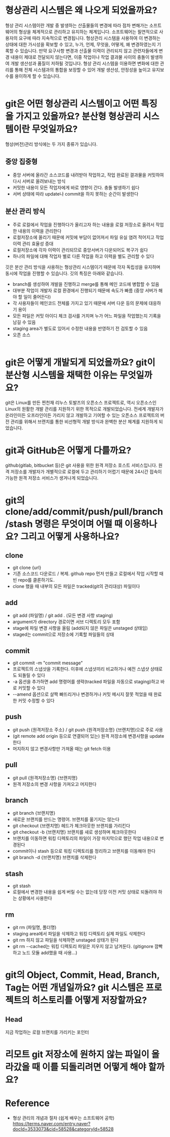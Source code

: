 # 형상관리 시스템은 왜 나오게 되었을까요?

형상 관리 시스템이란 개발 중 발생하는 산출물들의 변경에 따라 점차 변해가는 소프트웨어의 형상을 체계적으로 관리하고 유지하는 체계입니다. 소프트웨어는 필연적으로 사용자의 요구에 따라 지속적으로 변경됩니다. 형상관리 시스템을 사용하여 이 변경하는 상태에 대한 가시성을 확보할 수 있고, 누가, 언제, 무엇을, 어떻게, 왜 변경하였는지 기록할 수 있습니다. 만약 요구사항 변경과 산출물 이력이 관리되지 않고 관련자들에게 변경 내용이 제대로 전달되지 않는다면, 이중 작업이나 작업 결과물 사이의 충돌이 발생하여 개발 생산성과 품질이 저하될 것입니다. 형상 관리 시스템을 이용하면 변화에 대한 관리를 통해 전체 시스템과의 통합을 보장할 수 있어 개발 생산성, 안정성을 높이고 유지보수를 용이하게 할 수 있습니다.
<br>
<br>

# git은 어떤 형상관리 시스템이고 어떤 특징을 가지고 있을까요? 분산형 형상관리 시스템이란 무엇일까요?

형상(버전)관리 방식에는 두 가지 종류가 있습니다.

## 중앙 집중형

- 중앙 서버에 올라간 소스코드를 내려받아 작업하고, 작업 완료된 결과물을 커밋하여 다시 서버로 올려보내는 방식
- 커밋한 내용이 모든 작업자에게 바로 영향이 간다. 충돌 발생하기 쉽다
- 서버 상태에 따라 update나 commit을 하지 못하는 순간이 발생한다

## 분산 관리 방식

- 주로 로컬에서 작업을 진행하다가 올리고자 하는 내용을 로컬 저장소로 올려서 작업한 내용의 이력을 관리한다
- 로컬저장소에 올리기 때문에 커밋에 부담이 없어져서 파일 유실 염려 적어지고 작업 이력 관리 효율성 증대
- 로컬저장소에 각자 이력이 관리되므로 중앙서버가 다운되어도 복구가 쉽다
- 하나의 파일에 대해 작업자 별로 다른 작업을 하고 이력을 별도 관리할 수 있다

깃은 분산 관리 방식을 사용하는 형상관리 시스템이기 때문에 각자 독립성을 유지하며 동시에 작업을 진행할 수 있습니다.
깃의 특징은 아래와 같습니다.

- branch를 생성하여 개발을 진행하고 merge를 통해 메인 코드에 병합할 수 있음
- 대부분 작업이 개발자 로컬 환경에서 진행되기 때문에 속도가 빠름 (중앙 서버가 해야 할 일이 줄어든다)
- 각 사용자들이 메인코드 전체를 가지고 있기 때문에 서버 다운 등의 문제에 대응하기 용이
- 모든 파일은 커밋 아이디 체크 검사를 거치며 누가 어느 파일을 작업했는지 기록을 남길 수 있음
- staging area가 별도로 있어서 수정한 내용을 반영하기 전 검토할 수 있음
- 오픈 소스
  <br>
  <br>

# git은 어떻게 개발되게 되었을까요? git이 분산형 시스템을 채택한 이유는 무엇일까요?

git은 Linux를 만든 찐천재 리누스 토발즈의 오픈소스 프로젝트로, 역시 오픈소스인 Linux의 원활한 개발 관리를 지원하기 위한 목적으로 개발되었습니다.
전세계 개발자가 온라인이든 오프라인이든 가리지 않고 개발하고 기여할 수 있는 오픈소스 프로젝트의 버전 관리를 위해서 브랜치를 통한 비선형적 개발 방식과 완벽한 분산 체계를 지원하게 되었습니다.

# git과 GitHub은 어떻게 다를까요?

github(gitlab, bitbucket 등)은 git 사용을 위한 원격 저장소 호스트 서비스입니다.
원격 저장소를 개발자가 개별적으로 로컬에 두고 관리하기 어렵기 때문에 24시간 접속이 가능한 원격 저장소 서비스가 생겨나게 되었습니다.

# git의 clone/add/commit/push/pull/branch/stash 명령은 무엇이며 어떨 때 이용하나요? 그리고 어떻게 사용하나요?

## clone

- git clone {url}
- 기존 소스코드 다운로드 / 복제. github repo 먼저 만들고 로컬에서 작업 시작할 때 빈 repo를 클론하기도.
- clone 했을 때 내부의 모든 파일은 tracked(git의 관리대상) 파일이다

## add

- git add (파일명) / git add . (모든 변경 사항 staging)
- argument가 directory 경로이면 서브 디렉토리 모두 포함
- stage에 파일 변경 사항을 올림 (add되지 않은 파일은 unstaged 상태임)
- staged는 commit으로 저장소에 기록할 파일들의 상태

## commit

- git commit -m "commit message"
- 프로젝트의 스냅샷을 기록한다. 이후에 스냅샷끼리 비교하거나 예전 스냅샷 상태로도 되돌릴 수 있다
- -a 옵션을 추가하면 add 명령어를 생략(tracked 파일을 자동으로 staging)하고 바로 커밋할 수 있다
- --amend 옵션으로 살짝 빠뜨리거나 변경하거나 커밋 메시지 잘못 적었을 때 완료한 커밋 수정할 수 있다

## push

- git push {원격저장소 주소} / git push {원격저장소명} {브랜치명}으로 주로 사용
- (git remote add origin 등으로 연결되어 있는) 원격 저장소에 변경사항을 update한다
- 머지하지 않고 변경사항만 가져올 때는 git fetch 이용

## pull

- git pull {원격저장소명} {브랜치명}
- 원격 저장소의 변경 사항을 가져오고 머지한다

## branch

- git branch {브랜치명}
- 새로운 브랜치를 만드는 명령어. 브랜치를 옮기지는 않는다
- git checkout {브랜치명} 헤드가 체크아웃한 브랜치를 가리킨다
- git checkout -b {브랜치명} 브랜치를 새로 생성하며 체크아웃한다
- 브랜치를 이동하면 워킹 디렉토리의 파일이 가장 마지막으로 했던 작업 내용으로 변경된다
- commit이나 stash 등으로 워킹 디렉토리를 정리하고 브랜치를 이동해야 한다
- git branch -d {브랜치명} 브랜치를 삭제한다

## stash

- git stash
- 로컬에서 변경한 내용을 쉽게 버릴 수는 없는데 당장 이전 커밋 상태로 되돌려야 하는 상황에서 사용한다

## rm

- git rm (파일명, 폴더명)
- staging area에서 파일을 삭제하고 워킹 디렉토리 실제 파일도 삭제한다
- git rm 하지 않고 파일을 삭제하면 unstaged 상태가 된다
- git rm --cached는 워킹 디렉토리 파일은 지우지 않고 남겨둔다. (gitignore 깜빡하고 노드 모듈 add했을 때 사용...)

# git의 Object, Commit, Head, Branch, Tag는 어떤 개념일까요? git 시스템은 프로젝트의 히스토리를 어떻게 저장할까요?

## Head

지금 작업하는 로컬 브랜치를 가리키는 포인터

# 리모트 git 저장소에 원하지 않는 파일이 올라갔을 때 이를 되돌리려면 어떻게 해야 할까요?

# Reference

- 형상 관리의 개념과 절차 (쉽게 배우는 소프트웨어 공학) https://terms.naver.com/entry.naver?docId=3533073&cid=58528&categoryId=58528
